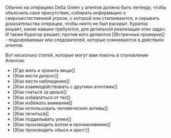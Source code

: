 Обычно на операциях Delta Green у агентов должна быть легенда, чтобы объяснить свое присутствие, собирать информацию о сверхъестественной угрозе, с которой они сталкиваются, и скрывать доказательства операции, чтобы никто не был раскрыт. Куратор решает, какие навыки требуются, для детальной реализации этих задач. И также Куратор решает, против кого делаются [[Встречные проверки]] - подозреваемых или следователей, которые сомневаются в действиях агентов. 

Вот несколько статей, которые могут вам помочь в становлении Агентом:

- [[Где жить и хранить вещи]]
- [[Как вести допрос]]
- [[Как вести наблюдение]]
- [[Как взаимодействовать с другими агентами]]
- [[Как гнаться за целью]]
- [[Как избавляться от тел]]
- [[Как избежать внимания]]
- [[Как использовать человеческие активы]]
- [[Как лечиться]]
- [[Как подделывать улики]]
- [[Как производить взлом и проникновение]]
- [[Как производить обыск и арест]]